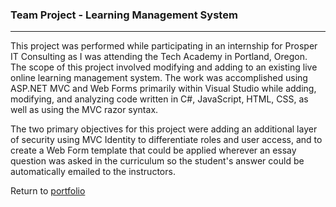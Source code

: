 ### Team Project - Learning Management System
***

This project was performed while participating in an internship for Prosper IT Consulting as I was attending the Tech Academy in Portland, Oregon.  The scope of this project involved modifying and adding to an existing live online learning management system.  The work was accomplished using ASP.NET MVC and Web Forms primarily within Visual Studio while adding, modifying, and analyzing code written in C#, JavaScript, HTML, CSS, as well as using the MVC razor syntax.

The two primary objectives for this project were adding an additional layer of security using MVC Identity to differentiate roles and user access, and to create a Web Form template that could be applied wherever an essay question was asked in the curriculum so the student's answer could be automatically emailed to the instructors.

Return to [portfolio](../../../)














































































































































































































































































































































































































































































































































































































































































































































































































































































































































































































































































































































 










